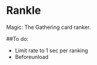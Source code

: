 # Rankle
Magic: The Gathering card ranker.

##To do:
- Limit rate to 1 sec per ranking
- Beforeunload
